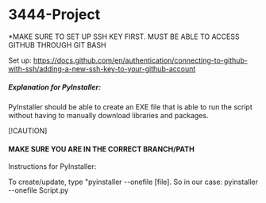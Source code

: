 # 3444-Project

*MAKE SURE TO SET UP SSH KEY FIRST. MUST BE ABLE TO ACCESS GITHUB THROUGH GIT BASH

Set up: https://docs.github.com/en/authentication/connecting-to-github-with-ssh/adding-a-new-ssh-key-to-your-github-account

##### Explanation for PyInstaller:

PyInstaller should be able to create an EXE file that is able to run the script without having to manually download libraries and packages.

[!CAUTION]
#### MAKE SURE YOU ARE IN THE CORRECT BRANCH/PATH
Instructions for PyInstaller:

To create/update, type "pyinstaller --onefile [file].
So in our case: 
    pyinstaller --onefile Script.py




